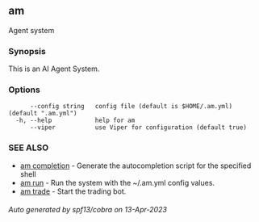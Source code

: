 ## am

Agent system

### Synopsis


This is an AI Agent System.


### Options

```
      --config string   config file (default is $HOME/.am.yml) (default ".am.yml")
  -h, --help            help for am
      --viper           use Viper for configuration (default true)
```

### SEE ALSO

* [am completion](am_completion.md)	 - Generate the autocompletion script for the specified shell
* [am run](am_run.md)	 - Run the system with the ~/.am.yml config values.
* [am trade](am_trade.md)	 - Start the trading bot.

###### Auto generated by spf13/cobra on 13-Apr-2023
